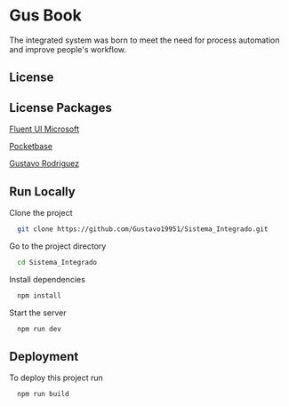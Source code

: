 
# Gus Book


The integrated system was born to meet the need for process automation and improve people's workflow.

## License

## License Packages

[Fluent UI Microsoft](https://github.com/microsoft/fluentui)

[Pocketbase](https://pocketbase.io/)

[Gustavo Rodriguez](https://github.com/Gustavo19951)


## Run Locally

Clone the project

```bash
  git clone https://github.com/Gustavo19951/Sistema_Integrado.git
```

Go to the project directory

```bash
  cd Sistema_Integrado
```

Install dependencies

```bash
  npm install
```

Start the server

```bash
  npm run dev
```


## Deployment

To deploy this project run

```bash
  npm run build
```

